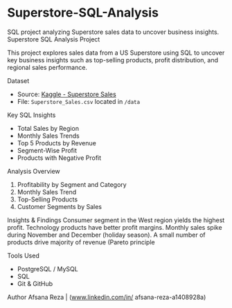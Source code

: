 # Superstore-SQL-Analysis
SQL project analyzing Superstore sales data to uncover business insights.
Superstore SQL Analysis Project

This project explores sales data from a US Superstore using SQL to uncover key business insights such as top-selling products, profit distribution, and regional sales performance.

Dataset
- Source: [Kaggle - Superstore Sales](https://www.kaggle.com/datasets/ishanshrivastava28/superstore-sales)
- File: `Superstore_Sales.csv` located in `/data`

 Key SQL Insights
- Total Sales by Region
- Monthly Sales Trends
- Top 5 Products by Revenue
- Segment-Wise Profit
- Products with Negative Profit
  
Analysis Overview
1. Profitability by Segment and Category
2. Monthly Sales Trend
3. Top-Selling Products
4. Customer Segments by Sales
   
Insights & Findings
Consumer segment in the West region yields the highest profit.
Technology products have better profit margins.
Monthly sales spike during November and December (holiday season).
A small number of products drive majority of revenue (Pareto principle

Tools Used
- PostgreSQL / MySQL
- SQL
- Git & GitHub

Author
Afsana Reza | (www.linkedin.com/in/
afsana-reza-a1408928a)

